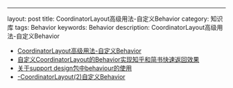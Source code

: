---
layout: post
title: CoordinatorLayout高级用法-自定义Behavior 
category: 知识库
tags: Behavior
keywords: Behavior
description: CoordinatorLayout高级用法-自定义Behavior

* [CoordinatorLayout高级用法-自定义Behavior](http://www.2cto.com/kf/201512/453913.html)
* [自定义CoordinatorLayout的Behavior实现知乎和简书快速返回效果 ](http://blog.csdn.net/tiankong1206/article/details/48394393)
* [关于support design包中behaviour的使用](http://blog.csdn.net/zjutkz/article/details/47847095)
* [-CoordinatorLayout(2)自定义Behavior](http://www.codesocang.com/jiaocheng/shoujikaifa/32409.html)